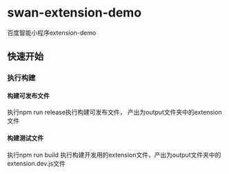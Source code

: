 # swan-extension-demo
百度智能小程序extension-demo

## 快速开始
### 执行构建
#### 构建可发布文件

执行npm run release执行构建可发布文件， 产出为output文件夹中的extension文件

#### 构建测试文件

执行npm run build 执行构建开发用的extension文件，产出为output文件夹中的extension.dev.js文件







